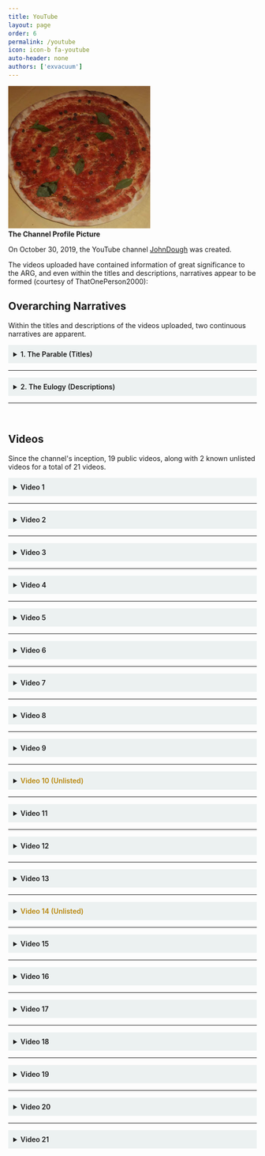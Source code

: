```yaml
---
title: YouTube
layout: page
order: 6
permalink: /youtube
icon: icon-b fa-youtube
auto-header: none
authors: ['exvacuum']
---
```


![Channel Profile Picture]
<br>
**The Channel Profile Picture**

On October 30, 2019, the YouTube channel [JohnDough](https://www.youtube.com/channel/UC0Ebq-NNBboBxy1fRrRj2cA) was created.

[Channel Profile Picture]: ../assets/img/unnamed.jpg

The videos uploaded have contained information of great significance to the ARG, and even within the titles and descriptions, narratives appear to be formed (courtesy of ThatOnePerson2000):

## Overarching Narratives

Within the titles and descriptions of the videos uploaded, two continuous narratives are apparent.

<details style="background-color: #ecf1f1;padding: 10px">
<summary> 
<b style="font-weight:600;">1. The Parable (Titles)</b>
</summary>
<br>

<p style="background-color: rgba(207,207,207,0.93);border-radius: 5px;padding: 10px;">
Once upon a time, there was a place of golden mountains and strawberry clouds, and it was as Treacherous as it was Beautiful. And, in this place, there lived a baker, who baked better than any other baker. Realizing this made the baker feel special, so he worked harder. That hard work paid off, as word of the quality of his goods spread across the land. He felt pretty good, but he also became complacent. Did it matter? His wealth was growing faster than any problem could. 
As the money piled up, the baker found himself surrounded by agreeable people. Soon, people he would never meet would be baking his pies, everywhere. "If people are willing to pick up my pizzas, maybe they'd be willing to have them delivered too." ...and they WERE willing! So he crafted a fleet to deliver his goods. The baker could hang his hat in peace as his shark-fin armada delivered his fantastic feasts. They dotted the landscape like neon fireflies, filled with goods. Hot and fresh, those goods brought joy and excitement to everyone. "I have the best breadsticks in the whole land!" he declared, throwing his cap on the ground. 
They WERE good, perhaps the best, but the baker had a problem. He was a major dickhead, and everyone who knew him, hated him. Even his queen. ...even his supposed "best friend." 
Despite this, the baker refused to accept any responsibility.
</p>
</details>

---

<details style="background-color: #ecf1f1;padding: 10px">
<summary> 
<b style="font-weight:600;">2. The Eulogy (Descriptions)</b>
</summary>
<br>
<p style="background-color: rgba(207,207,207,0.93);border-radius: 5px;padding: 10px;">
Every day takes me further and further away from you, yet I know there is still more time for us together. Do you remember that time with the screw-gun? Actually it was probably about 100 time haha.
<br><br>
There was that one time when those kids got in my way, so I scooted quick to dodge. I ended up getting stung by the scorpion and my back hurt for weeks. You said it could be worse.
<br><br>
Sometimes I drive by the old building and think about our time together, and what it really meant. What it really means.
<br><br>
One time, you bought that kid some cigarettes, and I was surprised and angry. You just said, "They'll get 'em somehow." I never thought about that somehow until now.
<br><br>
Then there was that time we drove to all those spots, sleeping in our cars along the way.
<br><br>
We took a trip south to Louisville, and, while I was still a kid, I tried to act a lot bigger than I actually was. You protected me then, so I'll protect you know. At least I'll try.
<br><br>
So the week it all went down, was rough. Exhaustion and economic worries had me day-walking. My only anchor at the time were the few friends I had left.
<br><br>
I'm sorry I ratted you out. In retrospect, what you did was amazing.
<br><br>
You were one of them and you let me crash. One weekend turned into two years pretty quickly.
<br><br>
Why did you have to die?
<br><br>
I'm still here, though. I'm still here.
</p>
</details>

--- 

<br>

## Videos

Since the channel's inception, 19 public videos, along with 2 known unlisted videos for a total of 21 videos.

<details id="video-one" style="background-color: #ecf1f1;padding: 10px">
<summary> 
<b style="font-weight:600;">Video 1</b>
</summary>
<br>

<iframe width="100%" height="600" src="https://www.youtube.com/embed/dPlq4wbL0AM" frameborder="0" allow="accelerometer; autoplay; encrypted-media; gyroscope; picture-in-picture" allowfullscreen></iframe>
<br>

<h2> Title: </h2>
<h3> Once upon a time, there was a place of golden mountains and strawberry clouds. </h3>

<hr>

<h2> Description: </h2>

<p style="background-color: rgba(207,207,207,0.93);border-radius: 5px;padding: 10px;">
Can anyone please introduce the alpha-line, per line, always cued excitedly?
<br>
•
<br>
Every day takes me further and further away from you, yet I know there is still more time for us together. Do you remember that time with the screw-gun? Actually it was probably about 100 time haha.
<br>
•
<br>
Why are you still waiting around? I'll be coming for you when I'm ready anyways.
<br>
•
<br>
My time to shine,
<br>
the sound will help with the view.
<br>
#Because #of #you.
<br>
•
<br>
"Tkin tse-nill toish-jeh klesh ne-ahs-jah nash-doie-tso no-da-ih than-zie ah-nah dibeh-yazzie tsah-as-zih dibeh-yazzie a-kha a-keh-di-glini dzeh a-chi than-zie gloe-ih cha dzeh tsah tsah-as-zih ne-ahs-jah no-da-ih jeha no-da-ih tsah-as-zih klesh jeha a-chi a-keh-di-glini ah-nah dibeh-yazzie tlo-chin a-keh-di-glini dzeh than-zie a-kha dzeh gah yeh-hes klizzie-yazzie."
</p>

<hr>

<h3> Line-One Code (Section 1) </h3>

When one examines line 1 of the description: "Can anyone please introduce the alpha-line, per line, always cued excitedly?", they will notice that the first letter of every word spells out <code>Capitalplace</code>.

<hr>

<h3> Section 4 </h3>

<p style="background-color: rgba(207,207,207,0.93);border-radius: 5px;padding: 10px;">
My time to shine,
the sound will help with the view.
#Because #of #you.
</p>

This section is an excerpt from a Two O'Clock Midnight song: "Because of You".
<br>

<iframe width="100%" height="150" scrolling="no" frameborder="no" src="https://www.reverbnation.com/widget_code/html_widget/artist_994056?widget_id=55&pwc[song_ids]=12476889&context_type=song&pwc[size]=small&pwc[color]=light" style="width:0px;min-width:100%;max-width:100%;"></iframe><br><br>
<br>

It seems likely that the octothorpes denote the title of the song, but their true purpose is ultimately unkown.

<hr>

<h3> Navajo Code (Section 5) </h3>

This section is written in navajo code:

<p style="background-color: rgba(207,207,207,0.93);border-radius: 5px;padding: 10px;">
"Tkin tse-nill toish-jeh klesh ne-ahs-jah nash-doie-tso no-da-ih than-zie ah-nah dibeh-yazzie tsah-as-zih dibeh-yazzie a-kha a-keh-di-glini dzeh a-chi than-zie gloe-ih cha dzeh tsah tsah-as-zih ne-ahs-jah no-da-ih jeha no-da-ih tsah-as-zih klesh jeha a-chi a-keh-di-glini ah-nah dibeh-yazzie tlo-chin a-keh-di-glini dzeh than-zie a-kha dzeh gah yeh-hes klizzie-yazzie."
</p>

Once decrypted this section reads:

<p style="background-color: rgba(207,207,207,0.93);border-radius: 5px;padding: 10px;">
I A B S O L U T E L Y L O V E I T W H E N Y O U G U Y S G I V E L O V E T O E R I K
</p>

"I absolutely love it when you guys give love to Erik" is a quote from a <i>Channeling Erik</i> page, where Daniel Jaffke's mother shares her endorsement.

<h2> Video Content </h2>

---

<h3> Main Typography </h3>

The large text that appears throughout this video reads as follows:

<p style="background-color: rgba(207,207,207,0.93);border-radius: 5px;padding: 10px;">
They go, I sooth, and we flow
And make no sound, here or there
Not noticed, but I walk right through
Here or there, can you feel me?
</p>

These are mismatched lyrics from the Two O'Clock Twilight song: "Can You Feel  Me".
<br>

<iframe width="100%" height="150" scrolling="no" frameborder="no" src="https://www.reverbnation.com/widget_code/html_widget/artist_994056?widget_id=55&pwc[song_ids]=7610591&context_type=song&pwc[size]=small&pwc[color]=light" style="width:0px;min-width:100%;max-width:100%;"></iframe><br><br>
<br>

At this point in time, the signifigance of the mismatching is unknown, and we are working under the assumption that it is mainly to discourage exact-match searching.

<hr>

<h3> Coordinates </h3>

At the end of the video, the following coordinates are visible:

<p style="background-color: rgba(207,207,207,0.93);border-radius: 5px;padding: 10px;">
39.706870, -86.153725
</p>

The location of these coordinates is directly adjacent to Capital Place Apartments in Indianapolis.
<br>

<iframe src="https://www.google.com/maps/embed?pb=!1m18!1m12!1m3!1d3069.4588354904918!2d-86.15591368462553!3d39.70686997945399!2m3!1f0!2f0!3f0!3m2!1i1024!2i768!4f13.1!3m3!1m2!1s0x0%3A0x0!2zMznCsDQyJzI0LjciTiA4NsKwMDknMTMuNCJX!5e0!3m2!1sen!2sca!4v1576251089330!5m2!1sen!2sca" width="400" height="300" frameborder="0" style="border:0;" allowfullscreen=""></iframe><br><br>

<hr>

<h3> Audio Track </h3>
<br>

<iframe width="560" height="315" src="https://www.youtube.com/embed/5BoMFBlxx_8" frameborder="0" allow="accelerometer; autoplay; encrypted-media; gyroscope; picture-in-picture" allowfullscreen></iframe>
<br>

A reversal of the video shows that the audio track is a line from another Two O'Clock Twilight song: "Above the Ashes".
<br>

<iframe width="100%" height="150" scrolling="no" frameborder="no" src="https://www.reverbnation.com/widget_code/html_widget/artist_994056?widget_id=55&pwc[song_ids]=7610571&context_type=song&pwc[size]=small&pwc[color]=light" style="width:0px;min-width:100%;max-width:100%;"></iframe><br><br>
<br>

Transcript:

<p style="background-color: rgba(207,207,207,0.93);border-radius: 5px;padding: 10px;">
On my own, above the ashes
</p>

</details>

---

<details id="video-two" style="background-color: #ecf1f1;padding: 10px">
<summary> 
<b style="font-weight:600;">Video 2</b>
</summary>
<br>

<iframe width="100%" height="600" src="https://www.youtube.com/embed/dGxqfe9iNAw" frameborder="0" allow="accelerometer; autoplay; encrypted-media; gyroscope; picture-in-picture" allowfullscreen></iframe>
<br>

<h2> Title: </h2>

<h3> ...and it was as Treacherous as it was Beautiful. </h3>

<hr>

<h2> Description: </h2>

<p style="background-color: rgba(207,207,207,0.93);border-radius: 5px;padding: 10px;">

Just Please Say Cheese? Hope Never Acquiesces To Those Escaping Reality
<br>
•
<br>
There was that one time when those kids got in my way, so I scooted quick to dodge. I ended up getting stung by the scorpion and my back hurt for weeks. You said it could be worse.
<br>
•
<br>
Something's fishy is going on here.
<br>
•
<br>
"Gloe-ih Ah-jah Chindi A-kha Nesh-chee'd-ah Jad-ho-loni A-chin Ne-ahs-jah Gloe-ih A-chi Chuo Lin Ah-jah Gloe-ih Be-la-sana Dibeh Tse-gah Ah-nah Dah-nes-tsa Ah-jah Than-zie Ne-ahs-jah D-ah Ne-ahs-jah Gloe-ih A-chi A-woh Shush Dzeh Ba-goshi Wol-la-chee Shi-da Klesh Dzeh A-kha Chuo Tse-nill Bi-so-dih Be-la-sana Klesh Klesh, A-chi Ma-e A-chi D-ah Gloe-ih Tse-nill Klesh Wol-la-chee Dah-nes-tsa Ah-jah Bi-so-dih Ne-ahs-jah Dibeh Dibeh Ah-jah Dibeh Klesh A-chi Ne-ahs-jah Tsah Tlo-chin Dah-nes-tsa A-chi Chuo Yeh-hes Than-zie Gloe-ih Tse-nill Dibeh Shush Dah-nes-tsa Ne-ahs-jah Jad-ho-loni Ah-jah Nesh-chee Chindi Tlo-chin Gloe-ih A-chin Be-la-sana Tsah Be D-ah Lin Ah-nah Tsah-as-zih Ba-goshi Be-la-sana Ah-jad Ah-jad Ah-jah Chindi Lin A-chi Be-tas-tni Cha Dzeh Gah Ah-nah A-woh Ne-ahs-jah Tse-gah Be-la-sana A-keh-di-glini Ah-nah Yeh-hes A-woh A-woh A-kha Gloe-ih Dzeh Lha-cha-eh."#not #the #deputy
</p>

<hr>

<h3> Line-One Code (Section 1) </h3>

When one examines line 1 of the description: "Just Please Say Cheese? Hope Never Acquiesces To Those Escaping Reality", they will notice that the first letter of every word spells out <code>JPSCHNATTER</code>.

<hr>

<h3> Navajo Code (Section 4) </h3>

This section is written in navajo code:

<p style="background-color: rgba(207,207,207,0.93);border-radius: 5px;padding: 10px;">
"Gloe-ih Ah-jah Chindi A-kha Nesh-chee'd-ah Jad-ho-loni A-chin Ne-ahs-jah Gloe-ih A-chi Chuo Lin Ah-jah Gloe-ih Be-la-sana Dibeh Tse-gah Ah-nah Dah-nes-tsa Ah-jah Than-zie Ne-ahs-jah D-ah Ne-ahs-jah Gloe-ih A-chi A-woh Shush Dzeh Ba-goshi Wol-la-chee Shi-da Klesh Dzeh A-kha Chuo Tse-nill Bi-so-dih Be-la-sana Klesh Klesh, A-chi Ma-e A-chi D-ah Gloe-ih Tse-nill Klesh Wol-la-chee Dah-nes-tsa Ah-jah Bi-so-dih Ne-ahs-jah Dibeh Dibeh Ah-jah Dibeh Klesh A-chi Ne-ahs-jah Tsah Tlo-chin Dah-nes-tsa A-chi Chuo Yeh-hes Than-zie Gloe-ih Tse-nill Dibeh Shush Dah-nes-tsa Ne-ahs-jah Jad-ho-loni Ah-jah Nesh-chee Chindi Tlo-chin Gloe-ih A-chin Be-la-sana Tsah Be D-ah Lin Ah-nah Tsah-as-zih Ba-goshi Be-la-sana Ah-jad Ah-jad Ah-jah Chindi Lin A-chi Be-tas-tni Cha Dzeh Gah Ah-nah A-woh Ne-ahs-jah Tse-gah Be-la-sana A-keh-di-glini Ah-nah Yeh-hes A-woh A-woh A-kha Gloe-ih Dzeh Lha-cha-eh."
</p>

Once decrypted this section reads:

<p style="background-color: rgba(207,207,207,0.93);border-radius: 5px;padding: 10px;">
W E D O N T K N O W I F H E W A S H E R E T O T O W I T B E C A U S E O F A P A S S I F I T W A S A R E P O S S E S S I O N O R I F I T W A S B R O K E N D O W N A N D T H E Y C A L L E D H I M H E R E T O H A V E I T T O W E D
</p>

"We don’t know if he was here to tow it because of a pass, if it was a repossession or if it was broken down and they called him here to have it towed." is a quote from a <a href="https://fox59.com/2017/11/12/tow-truck-driver-shot-killed-on-the-citys-south-side/">Fox 59 Article</a> about Steve Deputy, a tow truck driver who was killed on the job near Capital Place Apartments.

<h2> Video Content </h2>

<hr>

<h3> Link Flash </h3>

Multiple times throughout the video, <a href="https://fox59.com/2017/11/13/investigators-believe-murder">this link</a> flashes briefly on screen.
This brings one to a Fox 59 article about the murder of Steve Deputy, written a day after the previous.

---

<h3> Coordinates </h3>
Throughout the video, the following coordinates are made visible:

<p style="background-color: rgba(207,207,207,0.93);border-radius: 5px;padding: 10px;">
39.704568, -86.14891
</p>

The location of these coordinates is an intersection near Capital Place Apartments in Indianapolis. Another notable location is the Pizza Hut.
<br>
<iframe src="https://www.google.com/maps/embed?pb=!1m18!1m12!1m3!1d3069.5612428205!2d-86.15109868424896!3d39.70456797945445!2m3!1f0!2f0!3f0!3m2!1i1024!2i768!4f13.1!3m3!1m2!1s0x0%3A0x0!2zMznCsDQyJzE2LjQiTiA4NsKwMDgnNTYuMSJX!5e0!3m2!1sen!2sca!4v1576253213466!5m2!1sen!2sca" width="600" height="450" frameborder="0" style="border:0;" allowfullscreen=""></iframe><br><br>
<br>

<hr>

<h3> Audio Track </h3>

The audio track in this video appears to be a remix of Bob Marley's <a href="https://en.wikipedia.org/wiki/I_Shot_the_Sheriff">I Shot the Sheriff</a>.

</details>

---

<details id="video-three" style="background-color: #ecf1f1;padding: 10px">
<summary> 
<b style="font-weight:600;">Video 3</b>
</summary>
<br>

<iframe width="100%" height="600" src="https://www.youtube.com/embed/gv9IcACBN6I" frameborder="0" allow="accelerometer; autoplay; encrypted-media; gyroscope; picture-in-picture" allowfullscreen></iframe>
<br>

<h2> Title: </h2>

<h3> And, in this place, there lived a baker, who baked better than any other baker. </h3>

<hr>

<h2> Description: </h2>

<p style="background-color: rgba(207,207,207,0.93);border-radius: 5px;padding: 10px;">
"Sure, Kansas always takes everything on right down" I exclaimed.
<br>
•
<br>
Sometimes I drive by the old building and think about our time together, and what it really meant. What it really means.
<br>
•
<br>
uggcf://gvalhey.pbz/ll97ihdq
</p>

<h3> Line-One Code (Section 1) </h3>

When one examines line 1 of the description: "'Sure, Kansas always takes everything on right down' I exclaimed.", they will notice that the first letter of every word spells out <code>SKateordIe</code>.

<hr>

<h3> rot13 URL (Section 3) </h3>

This section is encrypted using a rot13 caesar cipher:

<p style="background-color: rgba(207,207,207,0.93);border-radius: 5px;padding: 10px;">
uggcf://gvalhey.pbz/ll97ihdq
</p>

Once decrypted, this section reads:

<p style="background-color: rgba(207,207,207,0.93);border-radius: 5px;padding: 10px;">
https://tinyurl.com/yy97vuqd
</p>

This TinyURL link leads to a <a href="https://www.wthr.com/article/family-shaken-bullet-hit-newborns-crib">WTHR Article</a> about a family concerned after a stray bullet hits their newborn's crib.

<hr>

<h2> Video Content </h2>

<hr>

<h3> QR Code </h3>

At 0:05, the following QR code flashes:
<br>
<img src="/capital-place-pizza/assets/img/vidthreeqr.png" style="width:200px;">
<br>
This code leads to the same <a href="https://www.wthr.com/article/family-shaken-bullet-hit-newborns-crib">article</a> mentioned above.
This code flashes again once the video colors invert.

<hr>

<h3> Broken URL </h3>

Throughout the video, the following distortion appears:
<br>
<img src="/capital-place-pizza/assets/img/vidthreebrokenurl.png" style="width:50%;">
<br>
Reading the text left to right yields a rot13-encrypted URL, which once decrypted leads to the following PDF:
<br>
<iframe src="/capital-place-pizza/assets/interpersonal_violence_and_illicit_drug_use.pdf" width="100%" height="500px"></iframe><br><br>
<br>
</details>

---

<details id="video-four" style="background-color: #ecf1f1;padding: 10px">
<summary> 
<b style="font-weight:600;">Video 4</b>
</summary>
<br>

<iframe width="100%" height="600" src="https://www.youtube.com/embed/rh_GWQ93hYQ" frameborder="0" allow="accelerometer; autoplay; encrypted-media; gyroscope; picture-in-picture" allowfullscreen></iframe>

<h2> Title: </h2>
<h3> Realizing this made the baker feel special, so he worked harder. </h3>

<hr>

<h2> Description: </h2>

<hr>

<p style="background-color: rgba(207,207,207,0.93);border-radius: 5px;padding: 10px;">
Welcome everyone, lets investigate vapid excuses. I now see I don't ever admit dark rage ever, Mom.
<br>
•
<br>
One time, you bought that kid some cigarettes, and I was surprised and angry. You just said, "They'll get 'em somehow." I never thought about that somehow until now.
<br>
•
<br>
I can't hear you.
<br>
•
<br>
Tkin, Tkin Moasi Wol-la-chee A-chin'd-ah Ah-tad Ah-nah D-ah D-ah Cha Ah-jah Klesh Ah-nah Na-as-tso-si Ah-nah Be-tas-tni Ne-ahs-jah Dah-nes-tsa Tkin Dzeh Klesh Tlo-chin Shi-da D-ah Ne-ahs-jah Chuo Be-tas-tni Tsah-as-zih Be-tas-tni Tkin A-chin Chindi
Be-la-sana Nesh-chee Chindi Dibeh A-kha Tsin-tliti Ah-nah Ba-ah-ne-di-tinin A-chi Tsah Chindi Ne-ahs-jah Chuo Tsin-tliti Wol-la-chee Lha-cha-eh Nesh-chee Ah-nah Dibeh Klesh Lin Be-la-sana Klesh Dibeh Than-zie Be-la-sana Ah-losz D-ah Ah-nah Chindi Than-zie Tlo-chin Ah-jah A-keh-di-glini A-kha Nash-doie-tso A-keh-di-glini Dzeh
Tkin, Yeh-hes D-ah Gah A-chi Ah-nah Chindi Dibeh Ne-ahs-jah Lin Tse-nill Dah-nes-tsa Chindi A-woh Ne-ahs-jah Ah-jad Ah-jah D-ah Tsah-as-zih Ne-ahs-jah Shi-da Jeha Ne-ahs-jah
Shush No-da-ih D-ah Dibeh A-kha Na-as-tso-si Ah-jah Klizzie-yazzie Yeh-hes Tsah Lha-cha-eh A-kha Chuo Na-as-tso-si Be-la-sana Be A-chin Ah-jah Klesh Klesh Tkin Dibeh Dibeh Gloe-ih Tse-nill Dibeh-yazzie Dibeh-yazzie A-kha Gloe-ih Yeh-hes Tsah Klizzie Be-tas-tni Dzeh Gloe-ih Cha Tlo-chin Dibeh-yazzie Ah-nah, Tsah-as-zih Dzeh Tse-nill Lin
<br>
•
<br>
#Rewind #the #World
</p>

<h3> Line-One Code (Section 1) </h3>

When one examines line 1 of the description: "Welcome everyone, lets investigate vapid excuses. I now see I don't ever admit dark rage ever, Mom.", they will notice that the first letter of every word spells out <code>WeliveInsIdeadreM</code>.

<hr>

<h3> Navajo Code (Section 4) </h3>

This section is written in navajo code:

<p style="background-color: rgba(207,207,207,0.93);border-radius: 5px;padding: 10px;">
Tkin, Tkin Moasi Wol-la-chee A-chin'd-ah Ah-tad Ah-nah D-ah D-ah Cha Ah-jah Klesh Ah-nah Na-as-tso-si Ah-nah Be-tas-tni Ne-ahs-jah Dah-nes-tsa Tkin Dzeh Klesh Tlo-chin Shi-da D-ah Ne-ahs-jah Chuo Be-tas-tni Tsah-as-zih Be-tas-tni Tkin A-chin Chindi
Be-la-sana Nesh-chee Chindi Dibeh A-kha Tsin-tliti Ah-nah Ba-ah-ne-di-tinin A-chi Tsah Chindi Ne-ahs-jah Chuo Tsin-tliti Wol-la-chee Lha-cha-eh Nesh-chee Ah-nah Dibeh Klesh Lin Be-la-sana Klesh Dibeh Than-zie Be-la-sana Ah-losz D-ah Ah-nah Chindi Than-zie Tlo-chin Ah-jah A-keh-di-glini A-kha Nash-doie-tso A-keh-di-glini Dzeh
Tkin, Yeh-hes D-ah Gah A-chi Ah-nah Chindi Dibeh Ne-ahs-jah Lin Tse-nill Dah-nes-tsa Chindi A-woh Ne-ahs-jah Ah-jad Ah-jah D-ah Tsah-as-zih Ne-ahs-jah Shi-da Jeha Ne-ahs-jah
Shush No-da-ih D-ah Dibeh A-kha Na-as-tso-si Ah-jah Klizzie-yazzie Yeh-hes Tsah Lha-cha-eh A-kha Chuo Na-as-tso-si Be-la-sana Be A-chin Ah-jah Klesh Klesh Tkin Dibeh Dibeh Gloe-ih Tse-nill Dibeh-yazzie Dibeh-yazzie A-kha Gloe-ih Yeh-hes Tsah Klizzie Be-tas-tni Dzeh Gloe-ih Cha Tlo-chin Dibeh-yazzie Ah-nah, Tsah-as-zih Dzeh Tse-nill Lin
</p>

Once decrypted this section reads:

<p style="background-color: rgba(207,207,207,0.93);border-radius: 5px;padding: 10px;">
I I C A N T G E T T H E S E M E M O R I E S O U T O F M Y M I N D A N D S O M E K I N D O F M A D N E S S H A S S T A R T E D T O E V O L V E I I T R I E D S O H A R D T O L E T Y O U G O B U T S O M E K I N D O F M A D N E S S I S S W A L L O W I N G M E W H O L E Y E A H
</p>

<i>"I, I can't get these memories out of my mind
 And some kind of madness
 Is starting to evolve, mmmm
 And I, I tried so hard to let you go
 But some kind of madness
 Is swallowing me whole, yeah"</i> is an excerpt from the band <i>Muse</i>'s: <a href="https://www.musewiki.org/Madness_(song)">"Madness"</a>.
 
<hr>
 
<h2> Video Content </h2>

<hr>

<h3> Coordinates </h3>

In the opening segment of the video, 5 sets of coordinates are displayed, said to be "temporary pizza places".
The following is a list of the coordinates as they appear, left to right.

<hr>
<iframe src="https://www.google.com/maps/embed?pb=!1m18!1m12!1m3!1d3057.967989723473!2d-86.28291935920511!3d39.96446838190678!2m3!1f0!2f0!3f0!3m2!1i1024!2i768!4f13.1!3m3!1m2!1s0x0%3A0x0!2zMznCsDU3JzUyLjMiTiA4NsKwMTYnNTguNiJX!5e0!3m2!1sen!2sca!4v1576284640871!5m2!1sen!2sca" width="400" height="300" frameborder="0" style="border:0;" allowfullscreen=""></iframe><br>
<br>
39.964518, -86.282941
<br>
Zionsville Rail Trail, Zionsville, IN 46077, USA

<hr>
<iframe src="https://www.google.com/maps/embed?pb=!1m18!1m12!1m3!1d3034.9665972024795!2d-86.1330786842298!3d40.47600397935831!2m3!1f0!2f0!3f0!3m2!1i1024!2i768!4f13.1!3m3!1m2!1s0x0%3A0x0!2zNDDCsDI4JzMzLjYiTiA4NsKwMDcnNTEuMiJX!5e0!3m2!1sen!2sca!4v1576284738368!5m2!1sen!2sca" width="400" height="300" frameborder="0" style="border:0;" allowfullscreen=""></iframe><br>
<br>
40.476004, -86.130890
<br>
Industrial Heritage Trail, Kokomo, IN 46902, USA
<br>

<hr>
<iframe src="https://www.google.com/maps/embed?pb=!1m18!1m12!1m3!1d3064.456883189001!2d-86.20181668424608!3d39.81917297943905!2m3!1f0!2f0!3f0!3m2!1i1024!2i768!4f13.1!3m3!1m2!1s0x0%3A0x0!2zMznCsDQ5JzA5LjAiTiA4NsKwMTEnNTguNyJX!5e0!3m2!1sen!2sca!4v1576285067128!5m2!1sen!2sca" width="400" height="300" frameborder="0" style="border:0;" allowfullscreen=""></iframe><br>
<br>
39.819173, -86.199628
<br>
Indianapolis, IN 46222, USA
<br>

<hr>
<iframe src="https://www.google.com/maps/embed?pb=!1m18!1m12!1m3!1d3073.070165006116!2d-86.10334068425084!3d39.62562397946483!2m3!1f0!2f0!3f0!3m2!1i1024!2i768!4f13.1!3m3!1m2!1s0x0%3A0x0!2zMznCsDM3JzMyLjMiTiA4NsKwMDYnMDQuMiJX!5e0!3m2!1sen!2sca!4v1576285181981!5m2!1sen!2sca" width="400" height="300" frameborder="0" style="border:0;" allowfullscreen=""></iframe><br>
<br>
39.625624, -86.101152
<br>
Park Dr, Greenwood, IN 46143, USA
<br>

<hr>
<iframe src="https://www.google.com/maps/embed?pb=!1m18!1m12!1m3!1d3092.002014274316!2d-86.87697268426129!3d39.19740297952546!2m3!1f0!2f0!3f0!3m2!1i1024!2i768!4f13.1!3m3!1m2!1s0x0%3A0x0!2zMznCsDExJzUwLjciTiA4NsKwNTInMjkuMiJX!5e0!3m2!1sen!2sca!4v1576285246560!5m2!1sen!2sca" width="400" height="300" frameborder="0" style="border:0;" allowfullscreen=""></iframe><br>
<br>
39.197403, -86.874784
<br>
Franklin Township, IN, USA
<br>

<hr>

<h3> Flashing QR Code </h3>
At 0:40, the following QR code flashes incredibly briefly:
<br>
<img src="/capital-place-pizza/assets/img/vidfourqr.png" style="width: 200px">
<br>

This QR code leads to a <a href = "https://www.wthr.com/article/family-shaken-bullet-hit-newborns-crib">WTHR Article</a> about a family concerned after a stray bullet hits their newborn's crib. This is the same article found in <a href="#video-three">video 3</a>.

<hr>

<h3> Flashing TinyURL link </h3>

At 0:52, a TinyURL link flashes for a few frames. The link redirects to the following PDF:
<br>
<iframe src="/capital-place-pizza/assets/interpersonal_violence_and_illicit_drug_use.pdf" width="100%" height="500px"></iframe><br><br>
<br>
This link is also found in <a href="#video-three">video 3</a>.

<hr>

<h3> Flashing Quote </h3>

At 1:29, the text: "What year is this?" flashes very briefly. While the source of this quote is ultimately unknown, it seems quite likely that it is related to the following scene in the television series <i>Twin Peaks</i>:
<br>
<iframe width="560" height="315" src="https://www.youtube.com/embed/R36ww3q7nqE" frameborder="0" allow="accelerometer; autoplay; encrypted-media; gyroscope; picture-in-picture" allowfullscreen></iframe>
<br>
</details>

---

<details id="video-five" style="background-color: #ecf1f1;padding: 10px">
<summary> 
<b style="font-weight:600;">Video 5</b>
</summary>
<br>

<iframe width="100%" height="600" src="https://www.youtube.com/embed/epEQbVw1Gy4" frameborder="0" allow="accelerometer; autoplay; encrypted-media; gyroscope; picture-in-picture" allowfullscreen></iframe>
<br>

<h2> Title: </h2>
<h3> That hard work paid off, as word of the quality of his goods spread across the land. </h3>

<hr>

<h2> Description: </h2>

<hr>

<p style="background-color: rgba(207,207,207,0.93);border-radius: 5px;padding: 10px;">
Never acquiesce health.
<br>
•
<br>
Then there was that time we drove to all those spots, sleeping in our cars along the way.
<br>
•
<br>
☺😀☺😀☺😀☺😀
</p>

<h3> Line-One Code (Section 1) </h3>

When one examines line 1 of the description: "Never acquiesce health.", they will notice that the first letter of every word spells out <code>Nah</code>.

<hr>

<h2> Video Content </h2>

<hr>

<h3> Emojis </h3>

Throughout the video, the following series of animated emojis is displayed on loop:
<br>
<img src="/capital-place-pizza/assets/img/vid5emojis.gif" style="width:50%;">
<br>
<a href="https://github.com/exvacuum">Silas</a> has created a pack of gifs for each emoji: <a href="/capital-place-pizza/assets/img/cppemojis/cppemojis.zip">cppemojis.zip</a>
<br><br>
Transcript:
<br><br>
Coordinates:
<br>
<code>0x7 1x2 2x1 1x6 0x8 2x5 1x5 2x0</code> 👿 <code>0x2 2x2</code> 👿 <code>1x6 1x10 2x3 1x7 1x4 2x2 1x5 2x9</code>
<br><br>

Raw Emojis:
<br>
<img src="/capital-place-pizza/assets/img/cppemojis/0x7.gif"> <img src="/capital-place-pizza/assets/img/cppemojis/1x2.gif"> <img src="/capital-place-pizza/assets/img/cppemojis/2x1.gif"> <img src="/capital-place-pizza/assets/img/cppemojis/1x6.gif">
<img src="/capital-place-pizza/assets/img/cppemojis/0x8.gif"> <img src="/capital-place-pizza/assets/img/cppemojis/2x5.gif"> <img src="/capital-place-pizza/assets/img/cppemojis/1x5.gif"> <img src="/capital-place-pizza/assets/img/cppemojis/2x0.gif">
<br><br>
👿
<br><br>
<img src="/capital-place-pizza/assets/img/cppemojis/0x2.gif"> <img src="/capital-place-pizza/assets/img/cppemojis/2x2.gif">
<br>
👿
<br><br>
<img src="/capital-place-pizza/assets/img/cppemojis/1x6.gif"> <img src="/capital-place-pizza/assets/img/cppemojis/1x10.gif"> <img src="/capital-place-pizza/assets/img/cppemojis/2x3.gif"> <img src="/capital-place-pizza/assets/img/cppemojis/1x7.gif">
<img src="/capital-place-pizza/assets/img/cppemojis/1x4.gif"> <img src="/capital-place-pizza/assets/img/cppemojis/2x2.gif"> <img src="/capital-place-pizza/assets/img/cppemojis/1x5.gif"> <img src="/capital-place-pizza/assets/img/cppemojis/2x9.gif">
<br><br>
In base10, the transcript is <code>7 14 25 18 8 29 17 24</code> 👿  <code>2 26</code> 👿 <code>18 22 27 19 16 26 17 33</code>
<br><br>
Encoded to base36 starting at the top-left corner as 0, the ciphertext reads <code>7EPI8THO 2Q IMRJGQHX</code>. Starting with A, it reads <code>HOZSI3RY C0 SW1TQ0R7</code>.
<br><br>
The signifigance of these emojis is yet unknown, nor is any connection to the emojis found in this video's description. This issue is considered highly important. The most simple solution, given the fact that 36 emojis are presented, is a base36 system. However, attempts so far have been unsuccessful.
<br><br>
The line of emojis that appears at the bottom of the screen over the course of the video is clearly of some importance, and any attempts at solving this are encouraged. A curious observation is that the demon emoji occurs multiple times in the bottom line, but never in the main set. A current theory is that the demon serves as a word-separating character.
<br><br>
Another mystery regarding the emojis is the larger, eyeless emojis which begin appearing after the first display of the set.
</details>

---

<details id="video-six" style="background-color: #ecf1f1;padding: 10px">
<summary> 
<b style="font-weight:600;">Video 6</b>
</summary>
<br>

<iframe width="100%" height="600" src="https://www.youtube.com/embed/Hf5515C3Bd8" frameborder="0" allow="accelerometer; autoplay; encrypted-media; gyroscope; picture-in-picture" allowfullscreen></iframe>

<h2> Title: </h2>
<h3>He felt pretty good, but he also became complacent.</h3>

<hr>

<h2> Description: </h2>

<hr>

<p style="background-color: rgba(207,207,207,0.93);border-radius: 5px;padding: 10px;">
When he asked that, something truly happened everywhere. Perspective adds true tint everywhere right now?
<br>
•
<br>
We took a trip south to Louisville, and, while I was still a kid, I tried to act a lot bigger than I actually was. You protected me then, so I'll protect you know. At least I'll try.
<br>
•
<br>
😲😖😮😠 😉😠😖😢
<br>
</p>

<hr>

<h3> Line-One Code (Section 1) </h3>

When one examines line 1 of the description: "When he asked that, something truly happened everywhere. Perspective adds true tint everywhere right now?", they will notice that the first letter of every word spells out <code>WhatsthePattern</code>.

<hr>

<h2> Video Content </h2>

<hr>

<h3> QR Code </h3>

At 0:24, the following QR code appears for a single frame:

<br>

<img src="/capital-place-pizza/assets/img/vidsixqr.png" style="width: 200px;">
<br>
This leads to a <a href="https://fox59.com/2019/09/19/fentanyl-heroin-thousands-in-cash-seized-from-home-on-indys-south-side/">Fox 59 Article</a> about a drug bust that occurred in Indianapolis.
</details>

---

<details id="video-seven" style="background-color: #ecf1f1;padding: 10px">
<summary> 
<b style="font-weight:600;">Video 7</b>
</summary>
<br>

<iframe width="100%" height="600" src="https://www.youtube.com/embed/1Vpxy--48Zg" frameborder="0" allow="accelerometer; autoplay; encrypted-media; gyroscope; picture-in-picture" allowfullscreen></iframe>
<br>

<h2> Title: </h2>
<h3>Did it matter? His wealth was growing faster than any problem could.</h3>
<hr>

<h2> Description: </h2>
 
<hr>

<p style="background-color: rgba(207,207,207,0.93);border-radius: 5px;padding: 10px;">
He extinguished you.
<br>
•
<br>
So the week it all went down, was rough. Exhaustion and economic worries had me day-walking. My only anchor at the time were the few friends I had left.
<br>
•
<br>
K.I.S.S. :-* tgc9eas
<br>
•
<br>
#Pizza #Party #People
</p>

<hr>

<h3> Line-One Code (Section 1) </h3>
When one examines line 1 of the description: "He extinguished you.", they will notice that the first letter of every word spells out <code>Hey</code>.

<hr>

<h3> TinyUrl Stub (Section 3) </h3>
The TinyURL link <a href="http://tinyurl.com/tgc9eas">tgc9eas</a> redirects to a <a href="https://thebutlercollegian.com/2019/11/fountain-square-indys-not-so-hidden-gem/">Butler Collegian Article</a> discussing the Fountain Square neighbourhood of Indianapolis.

<hr>

<h2> Video Content </h2>

<hr>

<h3> Flashing Text </h3>
Throughout the video, bits of text flash for single frames.

<p style="background-color: rgba(207,207,207,0.93);border-radius: 5px;padding: 10px;">
just what you needed
<br>
another corporation
<br>
pizza is not exciting
<br>
to connect with
<br>
to show up in your feed
<br>
intermixed <span style="color: darkred">[illegible]</span> family
<br>
a part of your family
<br>
when is the where?
<br>
jim loved this pie
<br>
buy another slice for him
<br>
buy
<br>
more
<br>
need
<br>
more
<br>
buy in to our pizza lifestyle
<br>
remember 7:00 pm 
<br>
please buy pizza
<br>
Remember these things:
<br>
What is the question
<br>
why in the where
<br>
when is the where
<br>
what about the dough
</p>
</details>

---

<details id="video-eight" style="background-color: #ecf1f1;padding: 10px">
<summary> 
<b style="font-weight:600;">Video 8</b>
</summary>
<br>

<iframe width="100%" height="600" src="https://www.youtube.com/embed/-FzZW4jYrPA" frameborder="0" allow="accelerometer; autoplay; encrypted-media; gyroscope; picture-in-picture" allowfullscreen></iframe>

<h2> Title: </h2>
<h3> As the money piled up, the baker found himself surrounded by agreeable people. </h3>
<hr>

<h2> Description: </h2>

<hr>

<p style="background-color: rgba(207,207,207,0.93);border-radius: 5px;padding: 10px;">
For others, rain makes for old, lonely lolz on windows se. From under neath, comes true, intellectual, omnipotent needs. 
<br>
•
<br>
I'm sorry I ratted you out. In retrospect, what you did was amazing.
<br>
•
<br>
#Nothing #good can #grow here anymore. Still, the ideas that exist, and by extension -- you, can find a way to communicate with the future.
<br>
•
<br>
😜😵😋😻
</p>

<hr>

<h3> Line-One Code (Section 1) </h3>
When one examines line 1 of the description: "For others, rain makes for old, lonely lolz on windows se. From under neath, comes true, intellectual, omnipotent needs.", they will notice that the first letter of every word spells out <code>FormfollowsFunction</code>.

<hr>

<h2> Video Content </h2>

<hr>

<h3> Flashing Text </h3>

Throughout the video, bits of text flash for single frames.

<p style="background-color: rgba(207,207,207,0.93);border-radius: 5px;padding: 10px;">
All this started as a gig
<br>
One job
<br>
One check
<br>
But I found something.
<br>
Something No-one is supposed to find
<br>
something big
<br>
now they wont let me go
<br>
If I told you about it now...
<br>
You wouldn't belive it
<br>
So this is how I'm doing it
<br>
because
<br>
It's the only real way to let people know
<br>
Whats wrong with Indiana?
<br>
Whats wrong with Indiana?
<br>
Whats wrong with Indiana?
</p>

<hr>

<h3> Reversed Video/Audio </h3>
Large portions of this video are reversed, in video, audio, or both. The following video reverses everything, and so both may be needed to gain more understanding.
<br>
<iframe width="560" height="315" src="https://www.youtube.com/embed/BSi56lUkYm0" frameborder="0" allow="accelerometer; autoplay; encrypted-media; gyroscope; picture-in-picture" allowfullscreen></iframe>
<br>
</details>

---

<details id="video-nine" style="background-color: #ecf1f1;padding: 10px">
<summary> 
<b style="font-weight:600;">Video 9</b>
</summary>
<br>

<iframe width="100%" height="600" src="https://www.youtube.com/embed/l3D6WLWYJoE" frameborder="0" allow="accelerometer; autoplay; encrypted-media; gyroscope; picture-in-picture" allowfullscreen></iframe>

<h2> Title: </h2>
<h3>Soon, people he would never meet would be baking his pies, everywhere.</h3>
<hr>

<h2> Description: </h2>

<hr>

<p style="background-color: rgba(207,207,207,0.93);border-radius: 5px;padding: 10px;">
Let's explain traumatic situations. People lie. Are you concerned or utilizing new techniques?
<br>
•
<br>
You were one of them and you let me crash. One weekend turned into two years pretty quickly.
<br>
•
<br>
No. You're not.
<br>
•
<br>
😜😵😋😻☺😀
</p>

<hr>

<h3> Line-One Code (Section 1) </h3>

When one examines line 1 of the description: "Let's explain traumatic situations. People lie. Are you concerned or utilizing new techniques?", they will notice that the first letter of every word spells out <code>LetsPlAycount</code>.

<hr>

<h2> Video Content </h2>

<hr>

<h3> Flashing Wingdings </h3>

At 7:46, some wingdings symbols flash quickly. Once converted back to letters, they form a TinyURL link that redirects to <a href="https://muncieevents.com/tag/193_alternative_music/direction:pastv">Muncie Events Event Listing</a>. A notable listing is the Jan 29, 2011 event featuring <i>The Dudes of Lord</i>.

<hr>

<h3> Flashing Text Snippets </h3>
Throughout the video, small snippets of text appear, each only lasting a single frame. These snippets appear in two fonts: Papyrus, and some variant of Times New Roman. The Papyrus snippets form <code>wkBbzttm</code>, while the TNR snippets form <code>uppbjxr5</code>. It's possible that these are incomplete.

<hr>

<h3> Flashing Message </h3>
At the end of the video, the following message flashes, accompanied by a frothing, black sludge:

<p style="background-color: rgba(207,207,207,0.93);border-radius: 5px;padding: 10px;">
LISTEN TO ME
<br>
MY DESIGNS
<br>
ARE THE KEY
<br>
ARE THE KEY
</p>
</details>

---

<details id="video-ten" style="background-color: #ecf1f1;padding: 10px">
<summary> 
<b style="font-weight:600; color: darkgoldenrod">Video 10 (Unlisted)</b>
</summary>
<br>

<iframe width="100%" height="600" src="https://www.youtube.com/embed/Aiu2L_6ET0Y" frameborder="0" allow="accelerometer; autoplay; encrypted-media; gyroscope; picture-in-picture" allowfullscreen></iframe>

<h2> Title: </h2>
<h3> "If people are willing to pick up my pizzas, maybe they'd be willing to have them delivered too. </h3>
<hr>

<h2> Description </h2>

<hr>

<p style="background-color: rgba(207,207,207,0.93);border-radius: 5px;padding: 10px;">
Does one #notice #things #growing? Everyone truly demands isotopic strategies targeted right and caused their enemies demise.
<br>
•
<br>
I needed a place and you let me stay. I needed a friend, and you were that friend. Whatever I needed, found it's way to me, because of you.
<br>
•
<br>
If I could do one thing, it would be make it up to you
</p>

<hr>

<h3> Line-One Code (Section 1) </h3>
When one examines line 1 of the description: "Does one #notice #things #growing? Everyone truly demands isotopic strategies targeted right and caused their enemies demise.", they will notice that the first letter of every word spells out <code>DontgEtdistracted</code>.

<hr>

<h2> Video Content </h2>

<hr>

<h3> Coordinates </h3>
In the very first frame of the video, the following coordinates appear:
<br>
<p style="background-color: rgba(207,207,207,0.93);border-radius: 5px;padding: 10px;">
39.706299, -86.149021
</p>
<br>
These coordinates point to 4056-4072 S East St, Indianapolis, IN 46227, USA, near Capital Place Apartments.
<br>
<iframe src="https://www.google.com/maps/embed?pb=!1m18!1m12!1m3!1d3069.4883111565237!2d-86.14900956096828!3d39.70620741150923!2m3!1f0!2f0!3f0!3m2!1i1024!2i768!4f13.1!3m3!1m2!1s0x0%3A0x0!2zMznCsDQyJzIyLjciTiA4NsKwMDgnNTYuNSJX!5e0!3m2!1sen!2sca!4v1576354631559!5m2!1sen!2sca" width="400" height="300" frameborder="0" style="border:0;" allowfullscreen=""></iframe>
<br>
At 0:07, another set of coordinates appear:
<br>
<p style="background-color: rgba(207,207,207,0.93);border-radius: 5px;padding: 10px;">
39.706683, -86.149008
</p>
<br>
These coordinates point to S East St, Indianapolis, IN 46227, USA, right next to the previous set.
<br>
<iframe src="https://www.google.com/maps/embed?pb=!1m18!1m12!1m3!1d3069.470193841277!2d-86.14902109788949!3d39.70661466217229!2m3!1f0!2f0!3f0!3m2!1i1024!2i768!4f13.1!3m3!1m2!1s0x0%3A0x0!2zMznCsDQyJzI0LjEiTiA4NsKwMDgnNTYuNCJX!5e0!3m2!1sen!2sca!4v1576355081283!5m2!1sen!2sca" width="400" height="300" frameborder="0" style="border:0;" allowfullscreen=""></iframe>
<br>
At 0:17, a third set of coordinates appear:
<br>
<p style="background-color: rgba(207,207,207,0.93);border-radius: 5px;padding: 10px;">
39.705607, -86.148991
</p>
These coordinates point to S East St, Indianapolis, IN 46227, USA, once again right next to the previous sets.
<br>
<iframe src="https://www.google.com/maps/embed?pb=!1m18!1m12!1m3!1d3069.515022228153!2d-86.1511796842489!3d39.705606979454004!2m3!1f0!2f0!3f0!3m2!1i1024!2i768!4f13.1!3m3!1m2!1s0x0%3A0x0!2zMznCsDQyJzIwLjIiTiA4NsKwMDgnNTYuNCJX!5e0!3m2!1sen!2sca!4v1576355616327!5m2!1sen!2sca" width="400" height="300" frameborder="0" style="border:0;" allowfullscreen=""></iframe>
<br>
At 2:46, a fourth set of coordinates appear:
<br>
<p style="background-color: rgba(207,207,207,0.93);border-radius: 5px;padding: 10px;">
39.707460, -86.148993
</p>
<br>
These coordinates point to 4002 S East St, Indianapolis, IN 46227, USA, once again right next to the previous sets.
<br>
<iframe src="https://www.google.com/maps/embed?pb=!1m18!1m12!1m3!1d3069.4316049081185!2d-86.14955203082967!3d39.70748207314865!2m3!1f0!2f0!3f0!3m2!1i1024!2i768!4f13.1!3m3!1m2!1s0x0%3A0x0!2zMznCsDQyJzI2LjkiTiA4NsKwMDgnNTYuNCJX!5e0!3m2!1sen!2sca!4v1576357336597!5m2!1sen!2sca" width="400" height="300" frameborder="0" style="border:0;" allowfullscreen=""></iframe>
<br>
At 2:56, a final set of coordinates appear:
<br>
<p style="background-color: rgba(207,207,207,0.93);border-radius: 5px;padding: 10px;">
39.707764, -86.149506
</p>
<br>
These coordinates point to 4002 S East St, Indianapolis, IN 46227, USA, once again right next to the previous sets.
<br>
<iframe src="https://www.google.com/maps/embed?pb=!1m18!1m12!1m3!1d3069.419063454007!2d-86.15169468424885!3d39.70776397945386!2m3!1f0!2f0!3f0!3m2!1i1024!2i768!4f13.1!3m3!1m2!1s0x0%3A0x0!2zMznCsDQyJzI4LjAiTiA4NsKwMDgnNTguMiJX!5e0!3m2!1sen!2sca!4v1576358077524!5m2!1sen!2sca" width="400" height="300" frameborder="0" style="border:0;" allowfullscreen=""></iframe>

<hr>

<h3> Text Conversations </h3>
Beginning at 0:10, a text conversation takes place:

<p style="background-color: rgba(207,207,207,0.93);border-radius: 5px;padding: 10px;">
Man A: Hey man, I need to ask you something.
<br>
Man B: wot? also our boy just got in touch
<br>
Man A: Can you come in? Nobobdy showed up.
<br>
Man B: wtf no man ive got a show tonite we just talked about this
<br>
Man A: I know, but I really need you. Orders are already coming in!! PLEASE!!!
<br>
Man B: ...ok gimme 25 and ill be there. u owe me
<br>
Man A: TY! Can you make it 15?
</p>

Beginning at 1:15, the conversation appears to continue:

<p style="background-color: rgba(207,207,207,0.93);border-radius: 5px;padding: 10px;">
Man B: u know you can just leave
<br>
Man A: Come on, you know I need this gig. You ARE coming, right?
<br>
Man B: u could just lock the doors and walk out
<br>
Man A: C'mon man, the phone is ringing
<br>
Man B: yeh im rite down the road
<br>
Man A: THANK GOD!!! Pull up out front and I'll bring them to you.
<br>
Man B: here
</p>

<hr>

<h3> Flashing Message </h3>
At 1:45, the following message is displayed:

<p style="background-color: rgba(207,207,207,0.93);border-radius: 5px;padding: 10px;">
IF ONLY IT WAS THAT EASY
</p>

</details>

---

<details id="video-eleven" style="background-color: #ecf1f1;padding: 10px">
<summary> 
<b style="font-weight:600; ">Video 11</b>
</summary>
<br>

<iframe width="100%" height="600" src="https://www.youtube.com/embed/2jF_c3AtzMk" frameborder="0" allow="accelerometer; autoplay; encrypted-media; gyroscope; picture-in-picture" allowfullscreen></iframe>

<h2> Title: </h2>
<h3>" ...and they WERE willing! So he crafted a fleet to deliver his goods.</h3>
<hr>

<h2> Description: </h2>

<hr>

<p style="background-color: rgba(207,207,207,0.93);border-radius: 5px;padding: 10px;">
no description
</p>

<hr>

<h2> Video Content </h2>

<hr>

<h3> Pulsating Audio </h3>
Strangely, the only remarkable thing about this video is the strange audio that fades in:
(Note: Starts quiet, quickly becomes loud.)
<br>
<audio controls src="/capital-place-pizza/assets/andtheyWEREwillingSohecraftedafl.mp3">
Your browser does not support the
            <code>audio</code> element.
</audio>
</details>

---

<details id="video-twelve" style="background-color: #ecf1f1;padding: 10px">
<summary> 
<b style="font-weight:600; ">Video 12</b>
</summary>
<br>
<iframe width="100%" height="600" src="https://www.youtube.com/embed/uquDEjnlFRE" frameborder="0" allow="accelerometer; autoplay; encrypted-media; gyroscope; picture-in-picture" allowfullscreen></iframe>
<br>

<h2> Title: </h2>
<h3>The baker could hang his hat in peace as his shark-fin armada delivered his fantastic feasts.</h3>
<hr>

<h2> Description: </h2>
<hr>

<p style="background-color: rgba(207,207,207,0.93);border-radius: 5px;padding: 10px;">
Will he always try making ant karate exciting? Sometimes a person underestimates zealot's zenith. Lose everything. Will outcomes remain their harmful loss-e-s-s?
<br>
•
<br>
Why did you have to die?
<br>
•
<br>
I'm looking for you in everything
<br>
•
<br>
abcdef123456
</p>

<hr>

<h3> Line-One Code (Section 1) </h3>
When one examines line 1 of the description: "Will he always try making ant karate exciting? Sometimes a person underestimates zealot's zenith. Lose everything. Will outcomes remain their harmful loss-e-s-s?", they will notice that the first letter of every word spells out <code>WhatmakesApuzzLeWorthless</code>.

<hr>

<h2> Video Content </h2>

<hr>

<h3> Phone Number </h3>
At the start of the video, the following phone number appears:

<p style="background-color: rgba(207,207,207,0.93);border-radius: 5px;padding: 10px;">
(317) 732-5009
</p>

At the time of this video's upload, this number lead to the voicemail of Capital Place Pizza, where orders could be placed. However, the number ceased to answer recently.
</details>

---

<details id="video-thirteen" style="background-color: #ecf1f1;padding: 10px">
<summary> 
<b style="font-weight:600; ">Video 13</b>
</summary>
<br>

<iframe width="100%" height="600" src="https://www.youtube.com/embed/9JdxSXKlN5o" frameborder="0" allow="accelerometer; autoplay; encrypted-media; gyroscope; picture-in-picture" allowfullscreen></iframe>
<br>

<h2> Title: </h2>
<h3>They dotted the landscape like neon fireflies, filled with goods.</h3>
<hr>

<h2>Description:</h2>

<hr>

<p style="background-color: rgba(207,207,207,0.93);border-radius: 5px;padding: 10px;">
Use #your #8 #apples 3 x 2day
<br>
•
<br>
50.818997-97.259112
</p>

<hr>

<h3> Line-One Code (Section 1) </h3>
When one examines line 1 of the description: "Use #your #8 #apples 3 x 2day", they will notice that the first letter of every word spells out <code>Uy8a3x2</code>. The corresponding TinyURL link redirects to a <a href="https://fox59.com/2016/11/02/police-identify-man-killed-on-north-side-of-indianapolis/">Fox 59 Article</a> regarding the killing of George Adrian in Indianapolis.

<hr>

<h2> Video Content </h2>

<hr>

<h3> Date </h3>
At 0:36, the following date appears in a red box:

<p style="background-color: rgba(207,207,207,0.93);border-radius: 5px;padding: 10px;">
nov-2-2004
</p>

This date is exactly 12 years prior to the date of the above article's publishing.

<hr>

<h3> Flashing Calligraphy </h3>

At 0:45, the following text appears in stylized calligraphy:

<p style="background-color: rgba(207,207,207,0.93);border-radius: 5px;padding: 10px;">
v99g6d6
</p>

The corresponding TinyURL link for this text leads to a <a href="https://www.tribstar.com/news/arrest_reports/vigo-county-jail-log-nov/article_f3dcf387-74cc-51fc-9779-8e220a2efd44.html">Tribune Star Article</a> regarding the Vigo County Jail log for November 21, 2019.
<br><br>
At 1:37, more text appears in a similar style:

<p style="background-color: rgba(207,207,207,0.93);border-radius: 5px;padding: 10px;">
sekhshq
</p>

The corresponding TinyURL link leads to a <a href="https://www.theindychannel.com/news/local-news/indianapolis/meet-george-adrian-the-worlds-fastest-apple-picker-from-indianapolis">Indy Channel Article</a> about George Adrian, world's fastest apple picker, and father of the deceased George Adrian mentioned in the first article on this page.
 
<hr>

<h3> QR Code </h3>
At 0:52, the following QR code appears:
<br>
<img src="/capital-place-pizza/assets/img/vidthirteenqr.png">
<br>
This QR leads to a <a href = "http://www.dailyjournal.net/2019/08/12/adrian_orchards_for_sale_as_owners_look_to_retire/">Daily Journal Article</a> regarding the listing of Adrian Orchards, the property owned by the parents of the deceased George Adrian mentioned in the first article on this page.
 
<hr>
 
<h3> Phone Number </h3>
At 2:21, the following phone number appears:

<p style="background-color: rgba(207,207,207,0.93);border-radius: 5px;padding: 10px;">
(317) 732-5009
</p>

At the time of this video's upload, this number lead to the voicemail of Capital Place Pizza, where orders could be placed. However, the number was deactivated recently.

</details>

---

<details id="video-fourteen" style="background-color: #ecf1f1;padding: 10px">
<summary> 
<b style="font-weight:600; color: darkgoldenrod;">Video 14 (Unlisted)</b>
</summary>
<br>

<iframe width="100%" height="600" src="https://www.youtube.com/embed/R4uT9m3ROTM" frameborder="0" allow="accelerometer; autoplay; encrypted-media; gyroscope; picture-in-picture" allowfullscreen></iframe>

<h2> Title: </h2>
<h3> Title (required) </h3>
<hr>

<h2> Description: </h2>

<hr>

<p style="background-color: rgba(207,207,207,0.93);border-radius: 5px;padding: 10px;">
Description (required)
</p>

<h2> Video Content </h2>

<hr>

<h3> Reversed Video </h3>
This video is entirely in reverse. The following is a reversed version:
<br>
<iframe width="560" height="315" src="https://www.youtube.com/embed/HdxMeL4BJLQ" frameborder="0" allow="accelerometer; autoplay; encrypted-media; gyroscope; picture-in-picture" allowfullscreen></iframe>
<br>

<hr>

<h3> Video Playing in Background </h3>

Throughout the video, audio from an offscreen video source plays. The first audio heard sounds like a man saying "don't go", over and over again. This is followed by an instrumental music track. 
At 0:55, two women's voices can be heard. What is said is largely unintelligible. At 1:34, the man's voice resumes. This is followed by another dialogue, equally difficult to make out. This continues for some time.
At 3:13, an anti-vaping ad from a campaign created by the Indiana Department of Health is played:
<br>
<iframe width="560" height="315" src="https://www.youtube.com/embed/iItAappIXn8" frameborder="0" allow="accelerometer; autoplay; encrypted-media; gyroscope; picture-in-picture" allowfullscreen></iframe>
<br>
The unintelligible conversation continues after this. At 8:06, an RTV6 Broadcast segment regarding drug-laced candy is played, although it has not been located yet. After this, a piece of promotional material for Herron School of Art and Design is played. This has also not been located. After this, one more unintelligible dialogue is spoken, and then the pizza is finished, and the man on the floor tries to get a hold of someone, presumably his captor, by saying "I'm done." in an increasingly exasperated tone.
</details>

---

<details id="video-fifteen" style="background-color: #ecf1f1;padding: 10px">
<summary> 
<b style="font-weight:600; ">Video 15</b>
</summary>
<br>

<iframe width="100%" height="600" src="https://www.youtube.com/embed/5pwlfgsEMFE" frameborder="0" allow="accelerometer; autoplay; encrypted-media; gyroscope; picture-in-picture" allowfullscreen></iframe>
<br>

<h2> Title: </h2>
<h3> Hot and fresh, those goods brought joy and excitement to everyone. </h3>
<hr>

<h2> Description </h2>

<hr>

<p style="background-color: rgba(207,207,207,0.93);border-radius: 5px;padding: 10px;">
Chagrined huskies eat everything seen, ever.
<br>
•
<br>
•
<br>
•
<br>
                                                                                                                                                                                                                                                                                                                                                                                                                                                                                                                                                                                                                                                                                                                                                                                                                                                                                                                                                                                                                                                                                                                                                                                                                                                                                                                                                                                                                                                                                                                                                                                                                                                                                                                                                                                                                                                                                                                                                                                                                                                                                                                                                                                                                                                                                                                                                                                                                                                                                                                                                                                                                                                                                                                                                                                                                                                                                                                                                                                                                                                                                                                                                                                                                                                                                                                                                                                                                                                                                                                                                                                                                                                                                                                                                                                                                                                                                                                                                                                                                                                                                                                                                                                                                                                                                                                                                                                                                                                                                                                                                                                                                                                                                                                                                                                                                                                                                                                                                                                                                                                                                                                                                   ?
</p>

<hr>

<h3> Line-One Code (Section 1) </h3>
When one examines line 1 of the description: "Chagrined huskies eat everything seen, ever.", they will notice that the first letter of every word spells out <code>Cheese</code>.

<hr>

<h2> Video Content </h2>

<hr>

<h3> Voicemail Recording </h3>
At the beginning of the video, a voicemail recording is played:

<p style="background-color: rgba(207,207,207,0.93);border-radius: 5px;padding: 10px;">
Cheese pizza.
<br>
CHEESE!!!
</p>

This recording is from a call placed to (317) 732-5009, when the answering machine was still that of Capital Place Pizza. The call was made by <a href="https://github.com/hyperliskdev">Hyperlisk</a> and <a href="https://github.com/ExVacuum">Silas</a>.
The "Cheese pizza" portion can also be heard upon reversing the video:
<br><br>
<iframe width="560" height="315" src="https://www.youtube.com/embed/h713gRRl8pU" frameborder="0" allow="accelerometer; autoplay; encrypted-media; gyroscope; picture-in-picture" allowfullscreen></iframe>
<br>
<hr>
<h3> Shitpost? </h3>
At this point in time, it seems entirely possible that the author merely found the call amusing and made a shitpost out of it. However, we cannot rule anything out yet.
</details>

---

<details id="video-sixteen" style="background-color: #ecf1f1;padding: 10px">
<summary> 
<b style="font-weight:600; ">Video 16</b>
</summary>
<br>

<iframe width="100%" height="600" src="https://www.youtube.com/embed/PUSZ2AXeBNo" frameborder="0" allow="accelerometer; autoplay; encrypted-media; gyroscope; picture-in-picture" allowfullscreen></iframe>

<h2>Title:</h2>
<h3> "I have the best breadsticks in the whole land!" he declared, throwing his cap on the ground. </h3>
<hr>

<h2> Description </h2>

<hr>

<p style="background-color: rgba(207,207,207,0.93);border-radius: 5px;padding: 10px;">
Forever, in vain effort.
<br>
•
<br>
.
<br>
•
<br>
90-3 73‪‬0527)1(
<br>
•
<br>
ddaayz9 --.---.--.-..-..------.
</p>

<hr>

<h3> Line-One Code (Section 1) </h3>
When one examines line 1 of the description: "Forever, in vain effort.", they will notice that the first letter of every word spells out <code>Five</code>.

<hr>

<h3> Phone Number (Section 3) </h3>
This section, once unscrambled, reveals this phone number:

<p style="background-color: rgba(207,207,207,0.93);border-radius: 5px;padding: 10px;">
(317) 732-5009
</p>

This number used to lead to the Capital Place Pizza answering machine, but has recently made the switch to Infrared Skateboard Supply Company.

<hr>

<h2> Video Content </h2>

<hr>

<h3> UIS OYRENIN? LGTAE </h3>
At the beginning of the video, this text appears.

<p style="background-color: rgba(207,207,207,0.93);border-radius: 5px;padding: 10px;">
UIS OYRENIN? LGTAE
</p>

Its purpose is currently unknown.

<hr>

<h3> The Poseur </h3>
The following poem(?) is displayed over the course of the first segment of the video:

<p style="background-color: rgba(207,207,207,0.93);border-radius: 5px;padding: 10px;">
The Poseur
<br>
Hides in Plain Sight
<br>
Seeking Validation
<br>
It does not change with Time
<br>
Failing to Start
<br>
Failing to Stop
<br>
Failing at Everything
<br>
"You're in this for the long haul"
<br>
"I never agreed to any of this!"
<br>
Why so negative?
<br>
Poseur
</p>

Its purpose is currently unknown.

<hr>

<h3> Falling Characters </h3>
Throughout the video, blocky characters fall, forming two distinct groupings:

<p style="background-color: rgba(207,207,207,0.93);border-radius: 5px;padding: 10px;">
rpsz2wz
3177325009
</p>

The first of these is part of a TinyURL link, which leads to <a href="https://discord.gg/Uv2V7Ps">this Disord server</a>. The latter is simply the same phone number discussed above.

<hr>

<h3> Two O'clock Twilight References </h3>
In the "skater" portion of the video, the song: "Those Moves" is played:
<br>
<iframe width="100%" height="150" scrolling="no" frameborder="no" src="https://www.reverbnation.com/widget_code/html_widget/artist_994056?widget_id=55&pwc[song_ids]=7610606&context_type=song&pwc[size]=small&pwc[color]=light" style="width:0px;min-width:100%;max-width:100%;"></iframe><br><br>
<br>
This song is also played backwards at the very end of the video:
<br>
<iframe width="560" height="315" src="https://www.youtube.com/embed/GZwcUZCYOiM" frameborder="0" allow="accelerometer; autoplay; encrypted-media; gyroscope; picture-in-picture" allowfullscreen></iframe>
<br>
The following text flashes at the end of the video:
<p style="background-color: rgba(207,207,207,0.93);border-radius: 5px;padding: 10px;">
SOME
<br>
I HOLD 
<br>
MY
<br>
BREATH
<br>
JUST
<br>
TO SEE
<br>
WHAT
<br>
IS LEFT
<br>
AND
<br>
IF ALL 
<br>
THIS
<br>
CEASES
<br>
TO
<br>
EXIST
<br>
INTO
<br>
THIN
<br>
AIR
<br>
THEN
<br>
I'D
<br>
KNOW
<br>
TIMES
</p>
This text is an excerpt from the song: "Thin Air", though slightly modified:
<br>
<iframe width="100%" height="150px" scrolling="no" frameborder="no" src="https://www.reverbnation.com/widget_code/html_widget/artist_994056?widget_id=55&pwc[song_ids]=12476899&context_type=song&pwc[size]=small&pwc[color]=light" style="width:0px;min-width:100%;max-width:100%;"></iframe><br><br>
<br>
</details>

---

<details id="video-seventeen" style="background-color: #ecf1f1;padding: 10px">
<summary> 
<b style="font-weight:600; ">Video 17</b>
</summary>
<br>

<iframe width="100%" height="600" src="https://www.youtube.com/embed/hQIa3g-mp9o" frameborder="0" allow="accelerometer; autoplay; encrypted-media; gyroscope; picture-in-picture" allowfullscreen></iframe>

<h2> Title: </h2>
<h3>They WERE good, perhaps the best, but the baker had a problem.</h3>
<hr>

<h2> Description: </h2>

<hr>

<p style="background-color: rgba(207,207,207,0.93);border-radius: 5px;padding: 10px;">
For inclusive viewer's eyes.
<br>
•
<br>
.
<br>
•
<br>
.
<br>
•
<br>
😀☺😀☺
</p>

<hr>

<h3> Line-One Code (Section 1) </h3>
When one examines line 1 of the description: "For inclusive viewer's eyes.", they will notice that the first letter of every word spells out <code>Five</code>.

<hr>

<h2> Video Content </h2>

<hr>

<h3> Skate Footage </h3>
After the opening animation, the video starts with stock footage from Go Skateboarding Day in Moscow. It is unknown whether this is of significance or was just pretty rad stock footage.

<hr>

<h3> Flashing Text </h3>
The following text flashes at 0:21:

<p style="background-color: rgba(207,207,207,0.93);border-radius: 5px;padding: 10px;">
SWTGTWG
</p>

The corresponding TinyURL link leads to this <a href="https://www.flickr.com/photos/sk8mama/71308871/in/photostream/">Flickr photo</a> by sk8mama, a South Bend skater and mother. The albums associated with the image are "Cody" and "Ultra Violet Skatepark, Indianapolis". It is incredibly likely that Ultra Violet is connected to Infrared.
<br>
At 2:07, more text flashes:

<p style="background-color: rgba(207,207,207,0.93);border-radius: 5px;padding: 10px;">
RPVJXJT
</p>

The corresponding TinyURL link leads to this <a href="https://web.archive.org/web/20100722103734/http://www.uvskate.net/">archived website</a>. Unfortunately, it seems that the site will not load the 2010 captures.
<br>
At 2:53, the following text also flashes:

<p style="background-color: rgba(207,207,207,0.93);border-radius: 5px;padding: 10px;">
OCTOBER 6-008
</p>

Its purpose is currently unknown.

<hr>

<h3> Phone Number </h3>
Once the pizza ad portion of the video begins, the usual phone number is visible. At the time of the video's upload, the phone number goes to <a href="../lore/organizations/irskateco">Infrared</a>.

<hr>

<h3> Coordinates </h3>
At 0:03, the first half of a coordinate appears. The second half appears at 3:30:

<p style="background-color: rgba(207,207,207,0.93);border-radius: 5px;padding: 10px;">
39.685407, -86.157769
</p>

These coordinates point to 5525 S Meridian St, Indianapolis, IN 46217, USA. Very close to the former location of <a href="../lore/organizations/uvskate">Ultra Violet Skate Park</a>.
<br>
<iframe src="https://www.google.com/maps/embed?pb=!1m18!1m12!1m3!1d3070.411070267252!2d-86.15853874094368!3d39.68546052803346!2m3!1f0!2f0!3f0!3m2!1i1024!2i768!4f13.1!3m3!1m2!1s0x0%3A0x0!2zMznCsDQxJzA3LjUiTiA4NsKwMDknMjguMCJX!5e0!3m2!1sen!2sca!4v1576544755838!5m2!1sen!2sca" width="400" height="300" frameborder="0" style="border:0;" allowfullscreen=""></iframe>
<br>
</details>

---

<details id="video-eighteen" style="background-color: #ecf1f1;padding: 10px">
<summary> 
<b style="font-weight:600; ">Video 18</b>
</summary>
<br>

<iframe width="100%" height="600" src="https://www.youtube.com/embed/XgzU8bYF7Sk" frameborder="0" allow="accelerometer; autoplay; encrypted-media; gyroscope; picture-in-picture" allowfullscreen></iframe>

<h2>Title:</h2>
<h3>He was a major D1C/kH3/4d, and everyone who knew him, hated him. Even his queen.</h3>
<hr>

<h2>Description:</h2>
<details>
<summary>
<b style="font-weight:600; ">View Description (Quite Long)</b>
</summary>

<p style="background-color: rgba(207,207,207,0.93);border-radius: 5px;padding: 10px;">
(No Description)
<br>
.
<br>
.
<br>
.
<br>
.
<br>
.
<br>
.
<br>
.
<br>
.
<br>
.
<br>
.
<br>
.
<br>
.
<br>
.
<br>
.
<br>
.
<br>
.
<br>
.
<br>
.
<br>
.
<br>
.
<br>
.
<br>
.
<br>
.
<br>
.
<br>
.
<br>
.
<br>
.
<br>
.
<br>
.
<br>
.
<br>
.
<br>
.
<br>
.
<br>
.
<br>
.
<br>
.
<br>
.
<br>
.
<br>
.
<br>
.
<br>
.
<br>
.
<br>
.
<br>
.
<br>
.
<br>
y.
<br>
.
<br>
2.
<br>
.
<br>
z.
<br>
.
<br>
u.
<br>
.
<br>
3.
<br>
.
<br>
4.
<br>
.
<br>
u.
<br>
.
<br>
q
<br>
.
<br>
.
<br>
.
<br>
.
<br>
.
<br>
.
<br>
.
<br>

<br>
.
<br>
.
<br>
.
<br>
.
<br>
.
<br>
.
<br>
.
<br>
.
<br>
.
<br>
.
<br>
.
<br>
.
<br>
.
<br>
.
<br>
.
<br>
.
<br>
.
<br>
.
<br>
.
<br>
.
<br>
.
<br>
.
<br>
.
<br>
.
<br>
.
<br>
.
<br>
.
<br>
.
<br>
.
<br>
.
<br>
.
<br>
.
<br>
.
<br>
.
<br>
.
<br>
.
<br>
.
<br>
.
<br>
.
<br>
.
<br>
.
<br>
.
<br>
.
<br>
.
<br>
.
<br>
.
<br>
.
<br>
.
<br>
.
<br>
.
<br>
.
<br>
.
<br>
.
<br>
.
<br>
.
<br>
.
<br>
.
<br>
.
<br>
.
<br>
.
<br>
.
<br>
.
<br>
.
<br>
.
<br>
.
<br>
.
<br>
.
<br>
.
<br>
.
<br>
.
<br>
.
<br>
.
<br>
.
<br>
.
<br>
.
<br>
.
<br>
.
<br>
.
<br>
.
<br>
.
<br>
.
<br>
.
<br>
.
<br>
.
<br>
.
<br>
.
<br>
.
<br>
.
<br>
.
<br>
.
<br>
.
<br>
.
<br>
.
<br>
.
<br>
.
<br>
.
<br>
.
<br>
.
<br>
.
<br>
.
<br>
.
<br>
.
<br>
.
<br>
.
<br>
.
<br>
.
<br>
.
<br>
.
<br>
.
<br>
.
<br>
.
<br>
.
<br>
.
<br>
.
<br>
.
<br>
.
<br>
.
<br>
.
<br>
.
<br>
.
<br>
.
<br>
.
<br>
.
<br>
.
<br>
.
<br>
.
<br>
.
<br>
.
<br>
.
<br>
.
<br>
.
<br>
.
<br>
.
<br>
.
<br>
.
<br>
.
<br>
.
<br>
.
<br>
.
<br>
.
<br>
.
<br>
.
<br>
.
<br>
.
<br>
.
<br>
.
<br>
.
<br>
.
<br>
.
<br>
.
<br>
.
<br>
.
<br>
.
<br>
.
<br>
.
<br>
.
<br>
.
<br>
.
<br>
.
<br>
.
<br>
.
<br>
.
<br>
.
<br>
.
<br>
.
<br>
w
<br>
.
<br>
.
<br>
l
<br>
.
<br>
.
<br>
j
<br>
.
<br>
.
<br>
l
<br>
.
<br>
.
<br>
c
<br>
.
<br>
.
<br>
n
<br>
.
<br>
.
<br>
m
<br>
.
<br>
.
<br>
.
<br>
..
<br>
.
<br>
.
<br>
.
<br>
.
<br>
.
<br>
.
<br>
.
<br>
.
<br>
.
<br>
.
<br>
.
<br>
.
<br>
.
<br>
.
<br>
.
<br>
.
<br>
.
<br>
.
<br>
.
<br>
.
<br>
.
<br>
.
<br>
.
<br>
.
<br>
.
<br>
.
<br>
.
<br>
.
<br>
.
<br>
.
<br>
.
<br>
.
<br>
.
<br>
.
<br>
.
<br>
.
<br>
.
<br>
.
<br>
.
<br>
.
<br>
.
<br>
.
<br>
.
<br>
.
<br>
.
<br>
.
<br>
.
<br>
.
<br>
.
<br>
.
<br>
.
<br>
.
<br>
.
<br>
.
<br>
.
<br>
.
<br>
.
<br>
.
<br>
.
<br>
.
<br>
.
<br>
.
<br>
.
<br>

<br>
.
<br>
.
<br>
.
</p>

</details>
<hr>

<h3>Letters</h3>
Through the description, two sets of letters can be seen:

<p style="background-color: rgba(207,207,207,0.93);border-radius: 5px;padding: 10px;">
y2zu34uq
<br>
wljlcnm
</p>

These form TinyURL links, the first of which redirects to a <a href="https://www.youtube.com/user/FannieMaeWeb">Fannie Mae YouTube channel</a>. Fannie Mae is a funding company for home buyers. The latter redirects to the following video:
<br>
<iframe width="560" height="315" src="https://www.youtube.com/embed/EXAusfAFYLA" frameborder="0" allow="accelerometer; autoplay; encrypted-media; gyroscope; picture-in-picture" allowfullscreen></iframe><br>
<br>

<hr>

<h2> Video Content </h2>

<hr>

<h3> Music </h3>

The backing track for the first segment of the video is <i>Thin Air</i> by <a href="../lore/significantthings/2oct">Two O'Clock Twilight</a>:
<br>
<iframe width="100%" height="150" scrolling="no" frameborder="no" src="https://www.reverbnation.com/widget_code/html_widget/artist_994056?widget_id=55&pwc[song_ids]=12476899&context_type=song&pwc[size]=small&pwc[color]=light" style="width:0px;min-width:100%;max-width:100%;"></iframe><br><br>
<br>
The skateboarding footage that follows contains reversed audio of Thursday's <a href="https://genius.com/Thursday-wind-up-lyrics"><i>Wind Up</i></a>.

<i>Thin Air</i> resumes after this section ends.

At 13:43, the song <i>Gravity</i> by <a href="../lore/significantthings/2oct">Two O'Clock Twilight</a>:
<br>
<iframe width="100%" height="150" scrolling="no" frameborder="no" src="https://www.reverbnation.com/widget_code/html_widget/artist_994056?widget_id=55&pwc[song_ids]=12476913&context_type=song&pwc[size]=small&pwc[color]=light" style="width:0px;min-width:100%;max-width:100%;"></iframe><br><br>
<br>
<hr>

<h3> End Frame </h3>
The end frames appear to contain information:
<br>
<img src="/capital-place-pizza/assets/img/vid18end.png" style="width: 50%">
<br>
It's purpose is yet unknown.

<hr>

</details>

---

<details id="video-nineteen" style="background-color: #ecf1f1;padding: 10px">
<summary> 
<b style="font-weight:600; ">Video 19</b>
</summary>
<br>

<iframe width="100%" height="600" src="https://www.youtube.com/embed/XGD1s-HPSOo" frameborder="0" allow="accelerometer; autoplay; encrypted-media; gyroscope; picture-in-picture" allowfullscreen></iframe>
<br>

<h2>Title:</h2>
<h3> ...even his supposed "best friend." </h3>
<hr>

<h2>Description:</h2> 

<p style="background-color: rgba(207,207,207,0.93);border-radius: 5px;padding: 10px;">
When I am looking north, it's for a cause, but it's never up.
</p>

<hr>

<h2>Video Content</h2>

<hr>

<h3> Heading </h3>

The heading text at the bottom of the video reads "Joncalli Computer Club", an obvious nod to <a href="../lore/organizations/roncalli">Roncalli High School</a>, the focus of the <a href="../reddit/pope">pope</a> puzzle. However, Roncalli does not have a computer club.

<hr>

<h3> Subheading </h3>

The subheader contains snippets of broken text, which form the following string:

<p style="background-color: rgba(207,207,207,0.93);border-radius: 5px;padding: 10px;">
rg79gkf
</p>

The corresponding TinyURL link leads to the following document:
<br>
<iframe src="/capital-place-pizza/assets/rental.pdf" width="100%" height="500px"></iframe>
<br>

It is tax return form for an affordable housing organization. 
The document is from the FOUNDATION FOR AFFORDABLE RENTAL HOUSING HOLDINGS INC, which is the same organization that sent the parcel mentioned in the <a href="../reddit/emails">emails puzzle</a>.

</details>

---

<details id="video-twenty" style="background-color: #ecf1f1;padding: 10px">
<summary> 
<b style="font-weight:600; ">Video 20</b>
</summary>
<br>

<iframe width="100%" height="600" src="https://www.youtube.com/embed/LD2mkkhKGUU" frameborder="0" allow="accelerometer; autoplay; encrypted-media; gyroscope; picture-in-picture" allowfullscreen></iframe>

<h2> Title: </h2>
<h3> Despite this, the baker refused to accept any responsibility. </h3>
<hr>

<h2> Description: </h2>

<p style="background-color: rgba(207,207,207,0.93);border-radius: 5px;padding: 10px;">
Other noise exists.
<br>
•
<br>
I'm still here, though. I'm still here.
<br>
•
<br>
#something #inthe #oven
</p>

<hr>

<h3> Line-One Code (Section 1) </h3>
When one examines line 1 of the description: "Other noise exists.", they will notice that the first letter of every word spells out <code>One</code>.

<hr>

<h2> Video Content </h2>

<hr>

<h3> Background </h3>

The background of this video appears to be shots of the exterior of the bathroom construction used to imprison <a href="../lore/characters/jon">Jon Doe</a>, as is suggested by what appears to be the colourful glow of the toilet bowl from <a href="video-twenty-one">video 21</a> through the door slit at the end of the video.

<hr>

<h3> Flashing Text </h3>

Throughout the video, the following text flashes briefly, one character after the next:

<p style="background-color: rgba(207,207,207,0.93);border-radius: 5px;padding: 10px;">
sgq53gg
</p>

The corresponding TinyURL link leads to this <a href="https://www.facebook.com/story.php?story_fbid=10151966692127639&id=34703237638">Facebook post</a> made by Papa John's Pizza regarding the death of <a href="../lore/characters/daniel">Daniel Jaffke</a>, a delivery driver and local musician.

<hr>

<h3> Logo </h3>

At the end of the video, the <a href="../lore/organizations/esapartments">Emerson-Schnatter Apartments</a> logo is visible. The significance of this is currently unknown.

</details>

---

<details id="video-twenty-one" style="background-color: #ecf1f1;padding: 10px">
<summary> 
<b style="font-weight:600; ">Video 21</b>
</summary>
<br>

<iframe width="100%" height="600" src="https://www.youtube.com/embed/6wVCoQsTE64" frameborder="0" allow="accelerometer; autoplay; encrypted-media; gyroscope; picture-in-picture" allowfullscreen></iframe>

<h2> Title: </h2>
<h3> Annual Hangover </h3>
<br>

The title of this video is strange, given that it does not appear to relate to the previous titles' apparent narrative. Given that the title is annual hangover, we can infer that January 31st is a night of heavy drinking.
January 31st is the anniversary of the death of <a href="../lore/characters/daniel">Daniel Jaffke</a>.
<hr>

<h2> Description </h2>

<p style="background-color: rgba(207,207,207,0.93);border-radius: 5px;padding: 10px;">
How to escape your tunnel.
<br><br>
STEP 1: Ignore it
<br>
If you wake up inside of a tunnel, your first instinct may be to just ignore it. Trust that instinct. Close your eyes and pretend you're hiding under a bridge or asleep in your car. Think of your favorite smells. Pretend to answer your phone -- you've been doing it all year anyways.
<br><br>
STEP 2: Yell at it
<br>
When the music comes on and someone throws an old laptop at you, the time has come to yell at your tunnel. Use a voice that hurts your own ears for best results. Curse the tunnel and everything it stands for -- or plot out ways to destroy it.
<br><br>
STEP 3: Bribe it
Yelling is sure to attract attention. Offer your tunnel impossible favors for a time machine.
<br><br>
STEP 3: Just Give Up Already
<br>
Wake up on the floor every morning, tasting acid and forgetting when you fell asleep. Get nothing done for a while.
<br><br>
STEP 5: Escape
<br>
Once you see the way out, walk towards it. How long this step takes depends on your tunnel. Feel free to backtrack. Take as many breaks as you need along the way.
<br><br>
I think you can make it, but there's something I want you to know right now - even if you escape, you'll never celebrate this accomplishment. That's what you'll be up against. As intimidating as that sounds, it's worth it.
</p>

<hr>

<h3> Laptop (Section 2) </h3>

Section 2 of the description mentions an old laptop being thrown into the tunnel. This potentially provides some context as to how <a href="../lore/characters/jon">Jon Doe</a> was able to communicate with the outside world.

<hr>

<h2> Video Content </h2>

<hr>

<h3> Background </h3>

This video appears to depict the moments leading up to and including the <a href="../lore/characters/jon">escape of Jon Doe</a> mentioned in the CCC Discord server the previous night. Jon is lying on the floor until a slice of pizza is thrown into the room, landing in the toilet, which glows identically to the light seen in <a href="video-twenty#background">video 20</a>, and features the bidet mentioned in Jon's <a href="../lore/characters/jon">third conversation</a>.
The pizza is removed from the toilet, and it sounds like Jon attempts to wash it using the sink. Oddly, the majority of this video appears to be from the first-person perspective of Jon, as though we are seeing everything through his eyes. This is a perspective we have not experienced up to this point, and it seems strange given how grounded in reality everything up to this point was. The video ends with Jon punching through the flimsy drywall and plywood wall of the bathroom construction, and creates a hole large enough to crawl through. 
The view switches to a camera as Jon crawls to freedom.

<hr>

<h3> Flashing Text </h3>

Throughout the video, the following text flashes briefly, one character after the next:

<p style="background-color: rgba(207,207,207,0.93);border-radius: 5px;padding: 10px;">
sgq53gg
</p>

The corresponding TinyURL link leads to this <a href="https://www.facebook.com/story.php?story_fbid=10151966692127639&id=34703237638">Facebook post</a> made by Papa John's Pizza regarding the death of <a href="../lore/characters/daniel">Daniel Jaffke</a>, a delivery driver and local musician.

<hr>

<h3> Logo </h3>

At the end of the video, the <a href="../lore/organizations/esapartments">Emerson-Schnatter Apartments</a> logo is visible. The significance of this is currently unknown.

</details>
